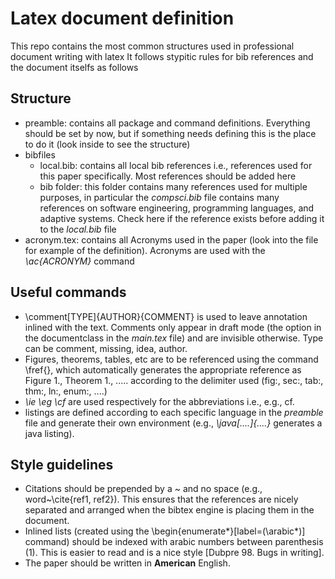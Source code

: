 # Latex document definition

This repo contains the most common structures used in professional document writing with latex
It follows stypitic rules for bib references and the document itselfs as follows 

## Structure 

* preamble: contains all package and command definitions. Everything should be set by now, but if something needs defining this is the place to do it (look inside to see the structure)
* bibfiles
    * local.bib: contains all local bib references i.e., references used for this paper specifically. Most references should be added here
    * bib folder: this folder contains many references used for multiple purposes, in particular the _compsci.bib_ file contains many references on software engineering, programming languages, and adaptive systems. Check here if the reference exists before adding it to the _local.bib_ file
* acronym.tex: contains all Acronyms used in the paper (look into the file for example of the definition). Acronyms are used with the _\ac{ACRONYM}_ command


## Useful commands

* \comment[TYPE]{AUTHOR}{COMMENT} is used to leave annotation inlined with the text. Comments only appear in draft mode (the option in the documentclass in the _main.tex_ file) and are invisible otherwise. Type can be comment, missing, idea, author.
* Figures, theorems, tables, etc are to be referenced using the command \fref{}, which automatically generates the appropriate reference as Figure 1., Theorem 1., ..... according to the delimiter used (fig:, sec:, tab:, thm:, ln:, enum:, ....)
* _\ie \eg \cf_ are used respectively for the abbreviations i.e., e.g., cf.
* listings are defined according to each specific language in the _preamble_ file and generate their own environment (e.g., _\java[....]{....}_ generates a java listing).

## Style guidelines

* Citations should be prepended by a ~ and no space (e.g., word~\cite{ref1, ref2}). This ensures that the references are nicely separated and arranged when the bibtex engine is placing them in the document.
* Inlined lists (created using the \begin{enumerate*}[label=(\arabic*)] command) should be indexed with arabic numbers between parenthesis (1). This is easier to read and is a nice style [Dubpre 98. Bugs in writing].
* The paper should be written in **American** English.
